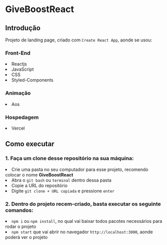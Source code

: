 # GiveBoostReact

<h2>Introdução</h2>

Projeto de landing page, criado com <code>Create React App</code>, aonde se usou: 

<h3>Front-End</h3>

<li>Reactjs</li>
<li>JavaScript</li>
<li>CSS</li>
<li>Styled-Components</li>

<h3>Animação</h3>

<li>Aos</li>

<h3>Hospedagem</h3>

<li>Vercel</li>

<h2>Como executar</h2>
<h3>1. Faça um clone desse repositório na sua máquina:</h3>
<li>Crie uma pasta no seu computador para esse projeto, recomendo colocar o nome <b>GiveBoostReact</b></li>
 
<li>Abra o <code>git bash</code> ou <code>terminal</code> dentro dessa pasta</li>
<li>Copie a URL do repositório</li>
<li>Digite <code>git clone + URL copiada</code> e pressione <code>enter</code></li>

<h3>2. Dentro do projeto recem-criado, basta executar os seguinte comandos:</h3>

<li><code>npm i</code> ou <code>npm install</code>, no qual vai baixar todos pacotes necessários para rodar o projeto</li>
<li><code>npm start</code> que vai abrir no navegador <code>http://localhost:3000</code>, aonde poderá ver o projeto </li>

